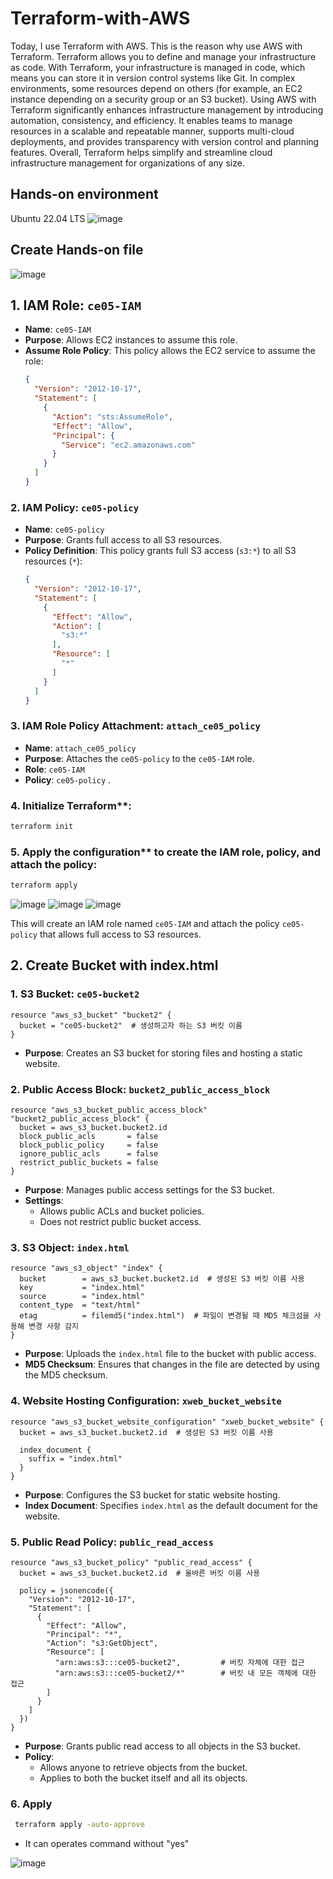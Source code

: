 # Terraform-with-AWS

Today, I use Terraform with AWS. This is the reason why use AWS with Terraform. Terraform allows you to define and manage your infrastructure as code. With Terraform, your infrastructure is managed in code, which means you can store it in version control systems like Git. In complex environments, some resources depend on others (for example, an EC2 instance depending on a security group or an S3 bucket). Using AWS with Terraform significantly enhances infrastructure management by introducing automation, consistency, and efficiency. It enables teams to manage resources in a scalable and repeatable manner, supports multi-cloud deployments, and provides transparency with version control and planning features. Overall, Terraform helps simplify and streamline cloud infrastructure management for organizations of any size.

## Hands-on environment
Ubuntu 22.04 LTS
![image](https://github.com/user-attachments/assets/ce0cf0e6-6257-4c69-8090-20ce8974693c)

## Create Hands-on file
![image](https://github.com/user-attachments/assets/146275b8-022e-4206-920e-9a553d86a753)

## 1. IAM Role: `ce05-IAM`

- **Name**: `ce05-IAM`
- **Purpose**: Allows EC2 instances to assume this role.
- **Assume Role Policy**: 
  This policy allows the EC2 service to assume the role:
  ```json
  {
    "Version": "2012-10-17",
    "Statement": [
      {
        "Action": "sts:AssumeRole",
        "Effect": "Allow",
        "Principal": {
          "Service": "ec2.amazonaws.com"
        }
      }
    ]
  }
  ```

### 2. IAM Policy: `ce05-policy`

- **Name**: `ce05-policy`
- **Purpose**: Grants full access to all S3 resources.
- **Policy Definition**:
  This policy grants full S3 access (`s3:*`) to all S3 resources (`*`):
  ```json
  {
    "Version": "2012-10-17",
    "Statement": [
      {
        "Effect": "Allow",
        "Action": [
          "s3:*"
        ],
        "Resource": [
          "*"
        ]
      }
    ]
  }
  ```

### 3. IAM Role Policy Attachment: `attach_ce05_policy`

- **Name**: `attach_ce05_policy`
- **Purpose**: Attaches the `ce05-policy` to the `ce05-IAM` role.
- **Role**: `ce05-IAM`
- **Policy**: `ce05-policy`
.
### 4. Initialize Terraform**:
   ```bash
   terraform init
   ```
### 5. Apply the configuration** to create the IAM role, policy, and attach the policy:
   ```bash
   terraform apply
   ```
![image](https://github.com/user-attachments/assets/b04ceea5-944f-41d0-bf8d-5e147c162782)
![image](https://github.com/user-attachments/assets/428e7788-2790-491f-bd2b-e8a93e2d1665)
![image](https://github.com/user-attachments/assets/d8355adb-8e54-499f-bae3-f7f057524f70)

This will create an IAM role named `ce05-IAM` and attach the policy `ce05-policy` that allows full access to S3 resources. 

## 2. Create Bucket with index.html
### 1. S3 Bucket: `ce05-bucket2`

```hcl
resource "aws_s3_bucket" "bucket2" {
  bucket = "ce05-bucket2"  # 생성하고자 하는 S3 버킷 이름
}
```
- **Purpose**: Creates an S3 bucket for storing files and hosting a static website.

### 2. Public Access Block: `bucket2_public_access_block`

```hcl
resource "aws_s3_bucket_public_access_block" "bucket2_public_access_block" {
  bucket = aws_s3_bucket.bucket2.id
  block_public_acls       = false
  block_public_policy     = false
  ignore_public_acls      = false
  restrict_public_buckets = false
}
```
- **Purpose**: Manages public access settings for the S3 bucket.
- **Settings**:
  - Allows public ACLs and bucket policies.
  - Does not restrict public bucket access.

### 3. S3 Object: `index.html`

```hcl
resource "aws_s3_object" "index" {
  bucket        = aws_s3_bucket.bucket2.id  # 생성된 S3 버킷 이름 사용
  key           = "index.html"
  source        = "index.html"
  content_type  = "text/html"
  etag          = filemd5("index.html")  # 파일이 변경될 때 MD5 체크섬을 사용해 변경 사항 감지
}
```
- **Purpose**: Uploads the `index.html` file to the bucket with public access.
- **MD5 Checksum**: Ensures that changes in the file are detected by using the MD5 checksum.

### 4. Website Hosting Configuration: `xweb_bucket_website`

```hcl
resource "aws_s3_bucket_website_configuration" "xweb_bucket_website" {
  bucket = aws_s3_bucket.bucket2.id  # 생성된 S3 버킷 이름 사용

  index_document {
    suffix = "index.html"
  }
}
```
- **Purpose**: Configures the S3 bucket for static website hosting.
- **Index Document**: Specifies `index.html` as the default document for the website.

### 5. Public Read Policy: `public_read_access`

```hcl
resource "aws_s3_bucket_policy" "public_read_access" {
  bucket = aws_s3_bucket.bucket2.id  # 올바른 버킷 이름 사용

  policy = jsonencode({
    "Version": "2012-10-17",
    "Statement": [
      {
        "Effect": "Allow",
        "Principal": "*",
        "Action": "s3:GetObject",
        "Resource": [
          "arn:aws:s3:::ce05-bucket2",         # 버킷 자체에 대한 접근
          "arn:aws:s3:::ce05-bucket2/*"        # 버킷 내 모든 객체에 대한 접근
        ]
      }
    ]
  })
}
```
- **Purpose**: Grants public read access to all objects in the S3 bucket.
- **Policy**:
  - Allows anyone to retrieve objects from the bucket.
  - Applies to both the bucket itself and all its objects.

 ### 6. Apply
  ```bash
   terraform apply -auto-approve
   ```
  - It can operates command without "yes"

![image](https://github.com/user-attachments/assets/74bc72b1-499a-4ef0-8f87-f48da2af2140)
